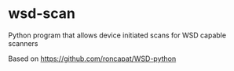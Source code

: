 # wsd-scan
Python program that allows device initiated scans for WSD capable scanners

Based on https://github.com/roncapat/WSD-python